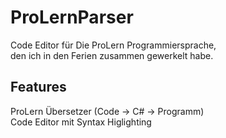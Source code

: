 # ProLernParser<br>
Code Editor für Die ProLern Programmiersprache, <br>
den ich in den Ferien zusammen gewerkelt habe.<br>
## Features
ProLern Übersetzer (Code -> C# -> Programm)<br>
Code Editor mit Syntax Higlighting<br>
